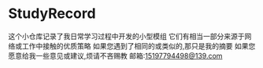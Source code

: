 # StudyRecord
这个小仓库记录了我日常学习过程中开发的小型模组
它们有相当一部分来源于网络或工作中接触的优质策略
如果您遇到了相同的或类似的,那只是我的摘要
如果您愿意给我一些意见或建议,烦请不吝赐教
邮箱:15197794498@139.com
